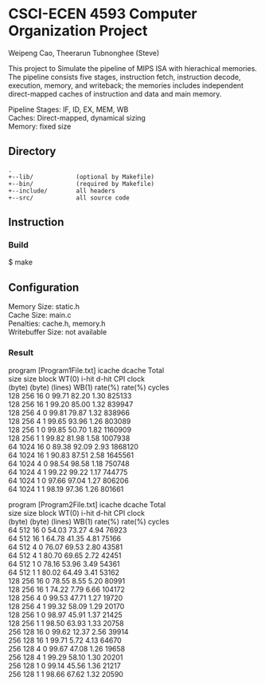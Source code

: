 # CSCI-ECEN 4593 Computer Organization Project  
Weipeng Cao, Theerarun Tubnonghee (Steve)  

This project to Simulate the pipeline of MIPS ISA with hierachical memories. The pipeline consists five stages, instruction fetch, instruction decode, execution, memory, and writeback; the memories includes independent direct-mapped caches of instruction and data and main memory.

Pipeline Stages: IF, ID, EX, MEM, WB  
Caches: Direct-mapped, dynamical sizing  
Memory: fixed size  
  
Directory
---------
    .
    +--lib/            (optional by Makefile)
    +--bin/            (required by Makefile)
    +--include/        all headers
    +--src/            all source code

## Instruction
### Build
$ make

## Configuration
Memory Size: static.h  
Cache Size: main.c  
Penalties: cache.h, memory.h  
Writebuffer Size: not available  

### Result
program [Program1File.txt]
icache	 dcache	       	       	      	       	        Total  
 size 	  size 	 block 	 WT(0) 	i-hit 	 d-hit 	  CPI   clock  
(byte)	 (byte)	(lines)	 WB(1) 	rate(%)	rate(%)	       cycles  
  128	  256	   16	    0	99.71	82.20	 1.30	825133  
  128	  256	   16	    1	99.20	85.00	 1.32	839947  
  128	  256	    4	    0	99.81	79.87	 1.32	838966  
  128	  256	    4	    1	99.65	93.96	 1.26	803089  
  128	  256	    1	    0	99.85	50.70	 1.82	1160909  
  128	  256	    1	    1	99.82	81.98	 1.58	1007938  
   64	 1024	   16	    0	89.38	92.09	 2.93	1868120  
   64	 1024	   16	    1	90.83	87.51	 2.58	1645561  
   64	 1024	    4	    0	98.54	98.58	 1.18	750748  
   64	 1024	    4	    1	99.22	99.22	 1.17	744775  
   64	 1024	    1	    0	97.66	97.04	 1.27	806206  
   64	 1024	    1	    1	98.19	97.36	 1.26	801661  


program [Program2File.txt]
icache	 dcache	       	       	      	       	        Total  
 size 	  size 	 block 	 WT(0) 	i-hit 	 d-hit 	  CPI   clock  
(byte)	 (byte)	(lines)	 WB(1) 	rate(%)	rate(%)	       cycles  
   64	  512	   16	    0	54.03	73.27	 4.94	 76923  
   64	  512	   16	    1	64.78	41.35	 4.81	 75166  
   64	  512	    4	    0	76.07	69.53	 2.80	 43581  
   64	  512	    4	    1	80.70	69.65	 2.72	 42451  
   64	  512	    1	    0	78.16	53.96	 3.49	 54361  
   64	  512	    1	    1	80.02	64.49	 3.41	 53162  
  128	  256	   16	    0	78.55	8.55	 5.20	 80991  
  128	  256	   16	    1	74.22	7.79	 6.66	104172  
  128	  256	    4	    0	99.53	47.71	 1.27	 19720  
  128	  256	    4	    1	99.32	58.09	 1.29	 20170  
  128	  256	    1	    0	98.97	45.91	 1.37	 21425  
  128	  256	    1	    1	98.50	63.93	 1.33	 20758  
  256	  128	   16	    0	99.62	12.37	 2.56	 39914  
  256	  128	   16	    1	99.71	5.72	 4.13	 64670  
  256	  128	    4	    0	99.67	47.08	 1.26	 19658  
  256	  128	    4	    1	99.29	58.10	 1.30	 20201  
  256	  128	    1	    0	99.14	45.56	 1.36	 21217  
  256	  128	    1	    1	98.66	67.62	 1.32	 20590  
